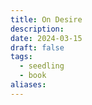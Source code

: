 ```yaml
---
title: On Desire
description: 
date: 2024-03-15
draft: false
tags:
  - seedling
  - book
aliases:
---
```

